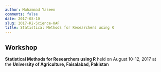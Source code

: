 ```yaml
---
author: Muhammad Yaseen
comments: false
date: 2017-08-10
slug: 2017-R2-Science-UAF
title: Statistical Methods for Researchers using R
---
```


## Workshop

**Statistical Methods for Researchers using R** held on August 10-12, 2017 at the **University of Agriculture, Faisalabad, Pakistan**